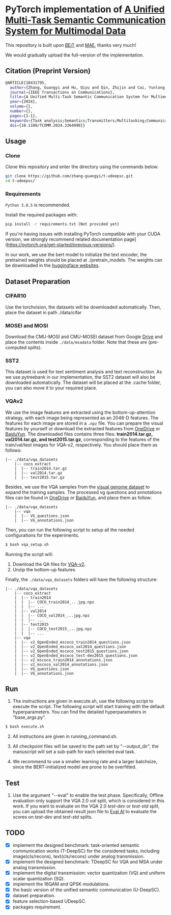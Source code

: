 # PyTorch implementation of [A Unified Multi-Task Semantic Communication System for Multimodal Data](https://arxiv.org/abs/2209.07689)

This repository is built upon [BEiT](https://github.com/microsoft/unilm/tree/master/beit) and [MAE](https://github.com/pengzhiliang/MAE-pytorch), thanks very much!

We would gradually upload the full-version of the implementation.

## Citation (Preprint Version)
``` bash
@ARTICLE{10431795,
  author={Zhang, Guangyi and Hu, Qiyu and Qin, Zhijin and Cai, Yunlong and Yu, Guanding and Tao, Xiaoming},
  journal={IEEE Transactions on Communications}, 
  title={A Unified Multi-Task Semantic Communication System for Multimodal Data}, 
  year={2024},
  volume={},
  number={},
  pages={1-1},
  keywords={Task analysis;Semantics;Transmitters;Multitasking;Communication systems;Feature extraction;Decoding;Deep learning;dynamic overhead;multimodal data;multi-task semantic communication},
  doi={10.1109/TCOMM.2024.3364990}}
```


## Usage
### Clone
Clone this repository and enter the directory using the commands below:
```bash
git clone https://github.com/zhang-guangyi/t-udeepsc.git
cd t-udeepsc/
```

### Requirements
`Python 3.8.5` is recommended.

Install the required packages with:
```bash
pip install -r requirements.txt (Not provided yet)
```
If you're having issues with installing PyTorch compatible with your CUDA version, we strongly recommend related documentation page](https://pytorch.org/get-started/previous-versions/).


In our work, we use the bert model to initialize the text encoder, the pretrained weights should be placed at ./pretrain_models. The weights can be downloaded in the [huggingface websites](https://huggingface.co/prajjwal1/bert-small).

## Dataset Preparation
### CIFAR10
Use the torchvision, the datasets will be dowmloaded automatically. Then, place the dataset in path ./data/cifar

### MOSEI and MOSI
Download the CMU-MOSI and CMU-MOSEI dataset from Google [Drive](https://drive.google.com/drive/folders/1IBwWNH0XjPnZWaAlP1U2tIJH6Rb3noMI?usp=sharing) and place the contents inside ```./data/msadata``` folder. Note that these are (pre-computed splits).   

### SST2
This dataset is used for text sentiment analysis and text reconstruction. As we use pytreebank in our implementation, the SST2 dataset will also be downloaded automatically. The dataset will be placed at the .cache folder, you can also move it to your required place.

### VQAv2
We use the image features are extracted using the bottom-up-attention strategy, with each image being represented as an 2048-D features. The features for each image are stored in a `.npz` file. You can prepare the visual features by yourself or download the extracted features from [OneDrive](https://awma1-my.sharepoint.com/:f:/g/personal/yuz_l0_tn/EsfBlbmK1QZFhCOFpr4c5HUBzUV0aH2h1McnPG1jWAxytQ?e=2BZl8O) or [BaiduYun](https://pan.baidu.com/s/1C7jIWgM3hFPv-YXJexItgw#list/path=%2F). The downloaded files contains three files: **train2014.tar.gz, val2014.tar.gz, and test2015.tar.gz**, corresponding to the features of the train/val/test images for *VQA-v2*, respectively. You should place them as follows:

```angular2html
|-- ./data/vqa_datasets
	|-- coco_extract
	|  |-- train2014.tar.gz
	|  |-- val2014.tar.gz
	|  |-- test2015.tar.gz
```

Besides, we use the VQA samples from the [visual genome dataset](http://visualgenome.org/) to expand the training samples. The processed vg questions and annotations files can be found in [OneDrive](https://awma1-my.sharepoint.com/:f:/g/personal/yuz_l0_tn/EmVHVeGdck1IifPczGmXoaMBFiSvsegA6tf_PqxL3HXclw) or [BaiduYun](https://pan.baidu.com/s/1QCOtSxJGQA01DnhUg7FFtQ#list/path=%2F), and place them as follow:


```angular2html
|-- ./data/vqa_datasets
	|-- vqa
	|  |-- VG_questions.json
	|  |-- VG_annotations.json
```


Then, you can run the following script to setup all the needed configurations for the experiments.
```bash
$ bash vqa_setup.sh
```

Running the script will: 

1. Download the QA files for [VQA-v2](https://visualqa.org/download.html).
2. Unzip the bottom-up features

Finally, the `./data/vqa_datasets` folders will have the following structure:

```angular2html
|-- ./data/vqa_datasets
	|-- coco_extract
	|  |-- train2014
	|  |  |-- COCO_train2014_...jpg.npz
	|  |  |-- ...
	|  |-- val2014
	|  |  |-- COCO_val2014_...jpg.npz
	|  |  |-- ...
	|  |-- test2015
	|  |  |-- COCO_test2015_...jpg.npz
	|  |  |-- ...
	|-- vqa
	|  |-- v2_OpenEnded_mscoco_train2014_questions.json
	|  |-- v2_OpenEnded_mscoco_val2014_questions.json
	|  |-- v2_OpenEnded_mscoco_test2015_questions.json
	|  |-- v2_OpenEnded_mscoco_test-dev2015_questions.json
	|  |-- v2_mscoco_train2014_annotations.json
	|  |-- v2_mscoco_val2014_annotations.json
	|  |-- VG_questions.json
	|  |-- VG_annotations.json

```



## Run
1. The instructions are given in execute.sh, use the following script to execute the script. The following script will start training with the default hyperparameters. You can find the detailed hyperparameters in "base_args.py".
```bash
$ bash execute.sh
``` 
2. All instructions are given in running_command.sh.

3. All checkpoint files will be saved to the path set by "--output_dir", the manuscript will set a sub-path for each selected eval task.

4. We recommend to use a smaller learning rate and a larger batchsize, since the BERT-initialized model are prone to be overfitted.

## Test
1. Use the argument "--eval" to enable the test phase.
Specifically,
Offline evaluation only support the VQA 2.0 *val* split, which is considered in this work. If you want to evaluate on the VQA 2.0 *test-dev* or *test-std* split, you can upload the obtained result json file to [Eval AI](https://evalai.cloudcv.org/web/challenges/challenge-page/163/overview) to evaluate the scores on *test-dev* and *test-std* splits.

## TODO
- [x] implement the designed benchmark: task-oriented semantic communication works (T-DeepSC) for the considered tasks, including image(cls/recons), text(cls/recons) under analog transmission.
- [x] implement the designed benchmark: TDeepSC for VQA and MSA under analog transmission.
- [x] implement the digital transmission: vector quantization (VQ) and uniform scalar quantization (SQ). 
- [x] implement the 16QAM and QPSK modulations.
- [X] the basic version of the unified semantic communication (U-DeepSC).
- [x] dataset preparation.
- [x] feature selection-based UDeepSC.
- [x] packages requirement.
